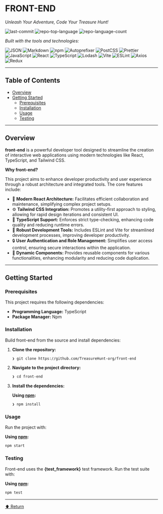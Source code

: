 # FRONT-END

_Unleash Your Adventure, Code Your Treasure Hunt!_

![last-commit](https://img.shields.io/github/last-commit/TreasureHunt-org/front-end?style=flat&logo=git&logoColor=white&color=0080ff)
![repo-top-language](https://img.shields.io/github/languages/top/TreasureHunt-org/front-end?style=flat&color=0080ff)
![repo-language-count](https://img.shields.io/github/languages/count/TreasureHunt-org/front-end?style=flat&color=0080ff)

_Built with the tools and technologies:_

![JSON](https://img.shields.io/badge/JSON-000000.svg?style=flat&logo=JSON&logoColor=white)
![Markdown](https://img.shields.io/badge/Markdown-000000.svg?style=flat&logo=Markdown&logoColor=white)
![npm](https://img.shields.io/badge/npm-CB3837.svg?style=flat&logo=npm&logoColor=white)
![Autoprefixer](https://img.shields.io/badge/Autoprefixer-DD3735.svg?style=flat&logo=Autoprefixer&logoColor=white)
![PostCSS](https://img.shields.io/badge/PostCSS-DD3A0A.svg?style=flat&logo=PostCSS&logoColor=white)
![Prettier](https://img.shields.io/badge/Prettier-F7B93E.svg?style=flat&logo=Prettier&logoColor=black)
![JavaScript](https://img.shields.io/badge/JavaScript-F7DF1E.svg?style=flat&logo=JavaScript&logoColor=black)
![React](https://img.shields.io/badge/React-61DAFB.svg?style=flat&logo=React&logoColor=black)
![TypeScript](https://img.shields.io/badge/TypeScript-3178C6.svg?style=flat&logo=TypeScript&logoColor=white)
![Lodash](https://img.shields.io/badge/Lodash-3492FF.svg?style=flat&logo=Lodash&logoColor=white)
![Vite](https://img.shields.io/badge/Vite-646CFF.svg?style=flat&logo=Vite&logoColor=white)
![ESLint](https://img.shields.io/badge/ESLint-4B32C3.svg?style=flat&logo=ESLint&logoColor=white)
![Axios](https://img.shields.io/badge/Axios-5A29E4.svg?style=flat&logo=Axios&logoColor=white)
![Redux](https://img.shields.io/badge/Redux-764ABC.svg?style=flat&logo=Redux&logoColor=white)

---

## Table of Contents

- [Overview](#overview)
- [Getting Started](#getting-started)
  - [Prerequisites](#prerequisites)
  - [Installation](#installation)
  - [Usage](#usage)
  - [Testing](#testing)

---

## Overview

**front-end** is a powerful developer tool designed to streamline the creation of interactive web applications using modern technologies like React, TypeScript, and Tailwind CSS.

**Why front-end?**

This project aims to enhance developer productivity and user experience through a robust architecture and integrated tools. The core features include:

- 🎨 **Modern React Architecture:** Facilitates efficient collaboration and maintenance, simplifying complex project setups.
- ⚙️ **Tailwind CSS Integration:** Promotes a utility-first approach to styling, allowing for rapid design iterations and consistent UI.
- 📜 **TypeScript Support:** Enforces strict type-checking, enhancing code quality and reducing runtime errors.
- 🔧 **Robust Development Tools:** Includes ESLint and Vite for streamlined development processes, improving developer productivity.
- 🔒 **User Authentication and Role Management:** Simplifies user access control, ensuring secure interactions within the application.
- 🔄 **Dynamic Components:** Provides reusable components for various functionalities, enhancing modularity and reducing code duplication.

---

## Getting Started

### Prerequisites

This project requires the following dependencies:

- **Programming Language:** TypeScript
- **Package Manager:** Npm

### Installation

Build front-end from the source and install dependencies:

1. **Clone the repository:**

   ```sh
   ❯ git clone https://github.com/TreasureHunt-org/front-end
   ```

2. **Navigate to the project directory:**

   ```sh
   ❯ cd front-end
   ```

3. **Install the dependencies:**

   **Using [npm](https://www.npmjs.com/):**

   ```sh
   ❯ npm install
   ```

### Usage

Run the project with:

**Using [npm](https://www.npmjs.com/):**

```sh
npm start
```

### Testing

Front-end uses the **{test_framework}** test framework. Run the test suite with:

**Using [npm](https://www.npmjs.com/):**

```sh
npm test
```

---

[⬆ Return](#top)
